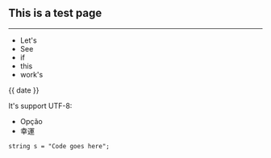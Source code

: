 ## This is a test page
------

* Let's
* See
* if
* this
* work's


{{ date }}


It's support UTF-8: 

- Opção
- 幸運

```
string s = "Code goes here";
```

